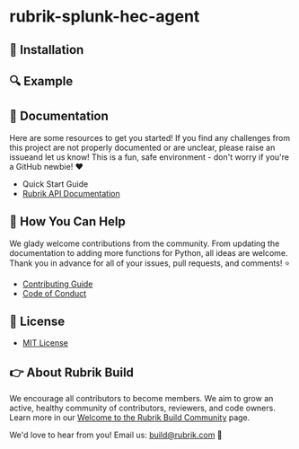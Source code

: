 # rubrik-splunk-hec-agent

## :hammer: Installation

## :mag: Example

## :blue_book: Documentation

Here are some resources to get you started! If you find any challenges from this project are not properly documented or are unclear, please raise an issueand let us know! This is a fun, safe environment - don't worry if you're a GitHub newbie! :heart:

* Quick Start Guide
* [Rubrik API Documentation](https://github.com/rubrikinc/api-documentation)

## :muscle: How You Can Help

We glady welcome contributions from the community. From updating the documentation to adding more functions for Python, all ideas are welcome. Thank you in advance for all of your issues, pull requests, and comments! :star:

* [Contributing Guide](CONTRIBUTING.md)
* [Code of Conduct](CODE_OF_CONDUCT.md)

## :pushpin: License

* [MIT License](LICENSE)

## :point_right: About Rubrik Build

We encourage all contributors to become members. We aim to grow an active, healthy community of contributors, reviewers, and code owners. Learn more in our [Welcome to the Rubrik Build Community](https://github.com/rubrikinc/welcome-to-rubrik-build) page.

We'd  love to hear from you! Email us: build@rubrik.com :love_letter:
